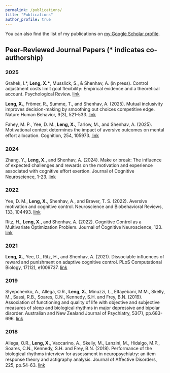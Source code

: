 ```yaml
---
permalink: /publications/
title: "Publications"
author_profile: true
---
```


You can also find the list of my publications on [my Google Scholar profile](https://scholar.google.com/citations?user=6HIwJjsAAAAJ). 

## Peer-Reviewed Journal Papers (* indicates co-authorship)

### 2025
Grahek, I.*, **Leng, X.\***, Musslick, S., & Shenhav, A. (in press). Control adjustment costs limit goal flexibility: Empirical evidence and a theoretical account. Psychological Review. [link](https://www.biorxiv.org/content/10.1101/2023.08.22.554296v1)

**Leng, X.**, Frömer, R., Summe, T., and Shenhav, A. (2025). Mutual inclusivity improves decision-making by smoothing out choices competitive edge. Nature Human Behavior, 9(3), 521-533. [link](https://doi.org/10.1038/s41562-024-02064-7)

Fahey, M. P., Yee, D. M., **Leng, X.**, Tarlow, M., and Shenhav, A. (2025). Motivational context determines the impact of aversive outcomes on mental eﬀort allocation. Cognition, 254, 105973. [link](https://doi.org/10.1016/j.cognition.2024.105973)

### 2024

Zhang, Y., **Leng, X.**, and Shenhav, A. (2024). Make or break: The influence of expected challenges and rewards on the motivation and experience associated with cognitive eﬀort exertion. Journal of Cognitive Neuroscience, 1-23. [link](https://doi.org/10.1162/jocn_a_02247)

### 2022

Yee, D. M., **Leng, X.**, Shenhav, A., and Braver, T. S. (2022). Aversive motivation and cognitive control. Neuroscience and Biobehavioral Reviews, 133, 104493. [link](https://doi.org/10.1016/j.neubiorev.2021.12.016)

Ritz, H., **Leng, X.**, and Shenhav, A. (2022). Cognitive Control as a Multivariate Optimization Problem. Journal of Cognitive Neuroscience, 123. [link](https://doi.org/10.1162/jocn_a_01822)

### 2021

**Leng, X.**, Yee, D., Ritz, H., and Shenhav, A. (2021). Dissociable influences of reward and punishment on adaptive cognitive control. PLoS Computational Biology, 17(12), e1009737. [link](https://doi.org/10.1371/journal.pcbi.1009737)

### 2019

Slyepchenko, A., Allega, O.R., **Leng, X.**, Minuzzi, L., Eltayebani, M.M., Skelly, M., Sassi, R.B., Soares, C.N., Kennedy, S.H. and Frey, B.N. (2019). Association of functioning and quality of life with objective and subjective measures of sleep and biological rhythms in major depressive and bipolar disorder. Australian and New Zealand Journal of Psychiatry, 53(7), pp.683-696. [link](https://doi.org/10.1177/0004867419829228)

### 2018

Allega, O.R., **Leng, X.**, Vaccarino, A., Skelly, M., Lanzini, M., Hidalgo, M.P., Soares, C.N., Kennedy, S.H. and Frey, B.N. (2018). Performance of the biological rhythms interview for assessment in neuropsychiatry: an item response theory and actigraphy analysis. Journal of Aﬀective Disorders, 225, pp.54-63. [link](https://doi.org/10.1016/j.jad.2017.07.047)

